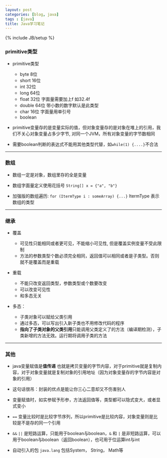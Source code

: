 ```yaml
---
layout: post
categories: [blog, java]
tags : [java]
title: Java学习笔记
---
```

{% include JB/setup %}

### primitive类型

* primitive类型

  * byte 8位
  * short 16位
  * int 32位
  * long 64位
  * float 32位 字面量需要加上f 如32.4f
  * double 64位 带小数的数字默认是此类型
  * char 16位 字面量用单引号
  * boolean

* primitive变量存的是变量实际的值，但对象变量存的是对象在堆上的引用，我们不关心对象变量占多少字节, 对同一个JVM，所有对象变量的字节数相同

* 需要boolean判断的表达式不能用其他类型代替，如`while(1) {....}`不合法

---

### 数组

* 数组一定是对象，数组里存的全是变量

* 数组字面量定义使用花括号 `String[] x = {"a", "b"}`

* 加强版的数组遍历: `for (ItermType i : someArray) {...}` ItermType 表示数组的类型

---

### 继承

* 覆盖

  * 可见性只能相同或者更可见，不能缩小可见性, 但是覆盖实例变量不受此限制
  * 方法的参数类型个数必须完全相同，返回值可以相同或者是子类型。否则就不是覆盖而是重载

* 重载

  * 不能只改变返回类型，参数类型或个数要改变
  * 可以改变可见性
  * 和多态无关

* 多态：

  * 子类对象可以赋给父类引用
  * 通过多态，可以写出引入新子类也不用修改代码的程序
  * **指向了子类对象的父类引用**只能调用父类定义了的方法（编译期检测），子类新增的方法无效。运行期将调用子类的方法
___

### 其他

* java变量赋值是**值传递** 也就是拷贝变量的字节内容，对于primitive就是复制内容，对于对象变量就是复制对象的引用地址（因为对象变量存的字节内容是对象的引用）

* 这句话很吊：封装的优点是能让你三心二意却又不伤害别人

* 变量赋值时，如实参赋予形参，方法返回值等，类型都可以隐式变大，或者显式变小

* `==` 变量比较时是比较字节序列，所以primitive是比较内容，对象变量则是比较是不是存的同一个引用

* `&&` `||` 是短路运算，只能用于boolean与boolean，`&` 和 `|` 是非短路运算，可以用于boolean与boolean（返回boolean），也可用于位运算int与int

* 自动引入的包 `java.lang` 包括System， String， Math等
